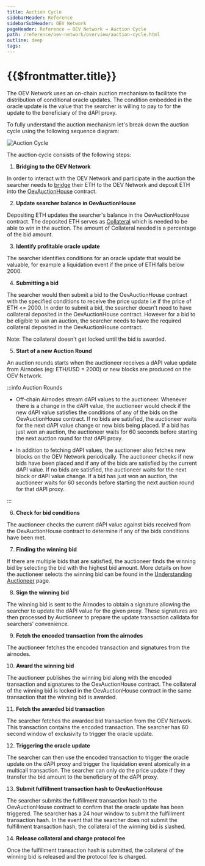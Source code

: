 ```yaml
---
title: Auction Cycle
sidebarHeader: Reference
sidebarSubHeader: OEV Network
pageHeader: Reference → OEV Network → Auction Cycle
path: /reference/oev-network/overview/auction-cycle.html
outline: deep
tags:
---
```


<PageHeader/>

<SearchHighlight/>

<FlexStartTag/>

# {{$frontmatter.title}}

The OEV Network uses an on-chain auction mechanism to facilitate the
distribution of conditional oracle updates. The condition embedded in the oracle
update is the value that the searcher is willing to pay to for the update to the
beneficiary of the dAPI proxy.

To fully understand the auction mechanism let's break down the auction cycle
using the following sequence diagram:

![Auction Cycle](/reference/oev-network/overview/assets/oev-auction-sequence.png)

The auction cycle consists of the following steps:

1. <b> Bridging to the OEV Network</b>

In order to interact with the OEV Network and participate in the auction the
searcher needs to
[bridge](/reference/oev-network/overview/bridge-oev-network.md) their ETH to the
OEV Network and deposit ETH into the
[OevAuctionHouse](https://github.com/api3dao/contracts/blob/main/contracts/api3-server-v1/OevAuctionHouse.sol)
contract.

2. <b> Update searcher balance in OevAuctionHouse </b>

Depositing ETH updates the searcher's balance in the OevAuctionHouse contract.
The deposited ETH serves as
[Collateral](/reference/oev-network/searchers/collateral-protocol-fee.md) which
is needed to be able to win in the auction. The amount of Collateral needed is a
percentage of the bid amount.

3. <b>Identify profitable oracle update</b>

The searcher identifies conditions for an oracle update that would be valuable,
for example a liquidation event if the price of ETH falls below 2000.

4. <b>Submitting a bid</b>

The searcher would then submit a bid to the OevAuctionHouse contract with the
specified conditions to receive the price update i.e if the price of ETH
<= 2000. In order to submit a bid, the searcher doesn't need to have collateral
deposited in the OevAuctionHouse contract. However for a bid to be eligible to
win an auction, the searcher needs to have the required collateral deposited in
the OevAuctionHouse contract.

Note: The collateral doesn't get locked until the bid is awarded.

5. <b>Start of a new Auction Round</b>

An auction rounds starts when the auctioneer receives a dAPI value update from
Airnodes (eg: ETH/USD = 2000) or new blocks are produced on the OEV Network.

:::info Auction Rounds

- Off-chain Airnodes stream dAPI values to the auctioneer. Whenever there is a
  change in the dAPI value, the auctioneer would check if the new dAPI value
  satisfies the conditions of any of the bids on the OevAuctionHouse contract.
  If no bids are satisfied, the auctioneer waits for the next dAPI value change
  or new bids being placed. If a bid has just won an auction, the auctioneer
  waits for 60 seconds before starting the next auction round for that dAPI
  proxy.

- In addition to fetching dAPI values, the auctioneer also fetches new blocks on
  the OEV Network periodically. The auctioneer checks if new bids have been
  placed and if any of the bids are satisfied by the current dAPI value. If no
  bids are satisfied, the auctioneer waits for the next block or dAPI value
  change. If a bid has just won an auction, the auctioneer waits for 60 seconds
  before starting the next auction round for that dAPI proxy.

:::

6. <b>Check for bid conditions </b>

The auctioneer checks the current dAPI value against bids received from the
OevAuctionHouse contract to determine if any of the bids conditions have been
met.

7. <b>Finding the winning bid</b>

If there are multiple bids that are satisfied, the auctioneer finds the winning
bid by selecting the bid with the highest bid amount. More details on how the
auctioneer selects the winning bid can be found in the
[Understanding Auctioneer](/reference/oev-network/searchers/understanding-auctioneer.html#parallel-auctions)
page.

8. <b> Sign the winning bid</b>

The winning bid is sent to the Airnodes to obtain a signature allowing the
searcher to update the dAPI value for the given proxy. These signatures are then
processed by Auctioneer to prepare the update transaction calldata for
searchers' convenience.

9. <b> Fetch the encoded transaction from the airnodes</b>

The auctioneer fetches the encoded transaction and signatures from the airnodes.

10. <b> Award the winning bid</b>

The auctioneer publishes the winning bid along with the encoded transaction and
signatures to the OevAuctionHouse contract. The collateral of the winning bid is
locked in the OevAuctionHouse contract in the same transaction that the winning
bid is awarded.

11. <b> Fetch the awarded bid transaction</b>

The searcher fetches the awarded bid transaction from the OEV Network. This
transaction contains the encoded transaction. The searcher has 60 second window
of exclusivity to trigger the oracle update.

12. <b>Triggering the oracle update</b>

The searcher can then use the encoded transaction to trigger the oracle update
on the dAPI proxy and trigger the liquidation event atomically in a multicall
transaction. The searcher can only do the price update if they transfer the bid
amount to the beneficiary of the dAPI proxy.

13. <b> Submit fulfillment transaction hash to OevAuctionHouse</b>

The searcher submits the fulfillment transaction hash to the OevAuctionHouse
contract to confirm that the oracle update has been triggered. The searcher has
a 24 hour window to submit the fulfillment transaction hash. In the event that
the searcher does not submit the fulfillment transaction hash, the collateral of
the winning bid is slashed.

14. <b> Release collateral and charge protocol fee</b>

Once the fulfillment transaction hash is submitted, the collateral of the
winning bid is released and the protocol fee is charged.

